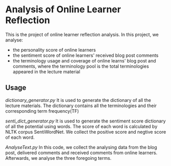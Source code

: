# Analysis of Online Learner Reflection
This is the project of online learner reflection analysis. In this project, we analyse:

* the personality score of online learners
* the sentiment score of online learners' received blog post comments
* the terminology usage and coverage of online learns' blog post and comments, where the terminology pool is the total terminologies appeared in the lecture material

## Usage

*dictionary_generator.py* It is used to generate the dictionary of all the lecture materials. The dictionary contains all the terminologies and their corresponding term frequency(TF)

*senti_dict_generator.py* It is used to generate the sentiment score dictionary of all the potential using words. The score of each word is calculated by NLTK corpus SentiWordNet. We collect the positive score and negtive score of each word.

*AnalyseText.py* In this code, we collect the analysing data from the blog post, delivered comments and received comments from online learners. Afterwards, we analyse the three foregoing terms.
